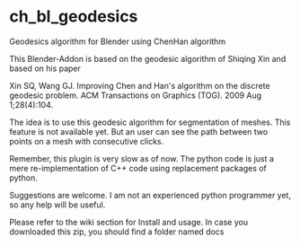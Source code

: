 # ch_bl_geodesics
Geodesics algorithm for Blender using ChenHan algorithm

This Blender-Addon is based on the geodesic algorithm of Shiqing Xin and based on his paper

Xin SQ, Wang GJ. Improving Chen and Han's algorithm on the discrete geodesic problem. ACM Transactions on Graphics (TOG). 2009 Aug 1;28(4):104.

The idea is to use this geodesic algorithm for segmentation of meshes. This feature is not available yet. But an user can see the path between two points on a mesh with consecutive clicks. 

Remember, this plugin is very slow as of now. The python code is just a mere re-implementation of C++ code using replacement packages of python.

Suggestions are welcome. I am not an experienced python programmer yet, so any help will be useful.

Please refer to the wiki section for Install and usage. In case you downloaded this zip, you should find a folder named docs
